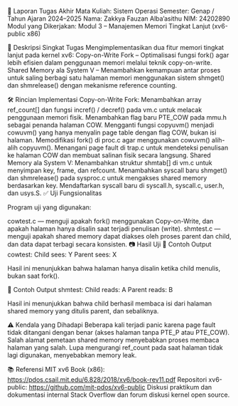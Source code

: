 📝 Laporan Tugas Akhir 
Mata Kuliah: Sistem Operasi
Semester: Genap / Tahun Ajaran 2024–2025
Nama: Zakkya Fauzan Alba’asithu 
NIM: 24202890
Modul yang Dikerjakan:
Modul 3 – Manajemen Memori Tingkat Lanjut (xv6-public x86)

📌 Deskripsi Singkat Tugas
Mengimplementasikan dua fitur memori tingkat lanjut pada kernel xv6: Copy-on-Write Fork – Optimalisasi fungsi fork() agar lebih efisien dalam penggunaan memori melalui teknik copy-on-write. 
Shared Memory ala System V – Menambahkan kemampuan antar proses untuk saling berbagi satu halaman memori menggunakan sistem shmget() dan shmrelease() dengan mekanisme reference counting. 

🛠️ Rincian Implementasi Copy-on-Write Fork: Menambahkan array ref_count[] dan fungsi incref() / decref() pada vm.c untuk melacak penggunaan memori fisik. Menambahkan flag baru PTE_COW pada mmu.h sebagai penanda halaman COW. Mengganti fungsi copyuvm() menjadi cowuvm() yang hanya menyalin page table dengan flag COW, bukan isi halaman. Memodifikasi fork() di proc.c agar menggunakan cowuvm() alih-alih copyuvm(). Menangani page fault di trap.c untuk mendeteksi penulisan ke halaman COW dan membuat salinan fisik secara langsung. Shared Memory ala System V: Menambahkan struktur shmtab[] di vm.c untuk menyimpan key, frame, dan refcount. Menambahkan syscall baru shmget() dan shmrelease() pada sysproc.c untuk mengakses shared memory berdasarkan key. Mendaftarkan syscall baru di syscall.h, syscall.c, user.h, dan usys.S. ✅ Uji Fungsionalitas 

Program uji yang digunakan:

cowtest.c — menguji apakah fork() menggunakan Copy-on-Write, dan apakah halaman hanya disalin saat terjadi penulisan (write). shmtest.c — menguji apakah shared memory dapat diakses oleh proses parent dan child, dan data dapat terbagi secara konsisten. 📷 Hasil Uji 📍 Contoh Output cowtest: Child sees: Y Parent sees: X 

Hasil ini menunjukkan bahwa halaman hanya disalin ketika child menulis, bukan saat fork().

📍 Contoh Output shmtest: Child reads: A Parent reads: B 

Hasil ini menunjukkan bahwa child berhasil membaca isi dari halaman shared memory yang ditulis parent, dan sebaliknya.

⚠️ Kendala yang Dihadapi 
Beberapa kali terjadi panic karena page fault tidak ditangani dengan benar (akses halaman tanpa PTE_P atau PTE_COW). 
Salah alamat pemetaan shared memory menyebabkan proses membaca halaman yang salah. 
Lupa mengurangi ref_count pada saat halaman tidak lagi digunakan, menyebabkan memory leak.

📚 Referensi 
MIT xv6 Book (x86): https://pdos.csail.mit.edu/6.828/2018/xv6/book-rev11.pdf 
Repositori xv6-public: https://github.com/mit-pdos/xv6-public Diskusi praktikum dan dokumentasi internal Stack Overflow dan forum diskusi kernel open source.
